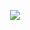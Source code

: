 <p align="center">
  <img src="https://capsule-render.vercel.app/api?type=Slice&height=250&color=97dbae&animation=fadeIn&fontColor=363636&rotate=16&DescAlignY=40&DescAlign=60&fontAlignY=20&fontAlign=70&text=Crypto%20World!&desc=Hello%20capsule%20render"/>
</p>
